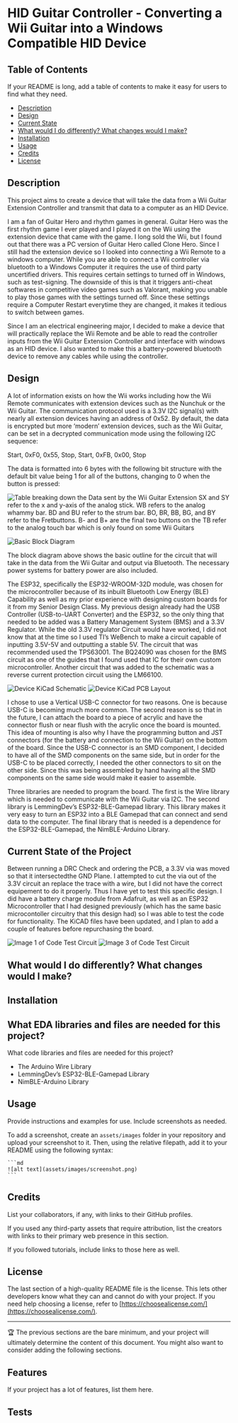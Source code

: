 # HID Guitar Controller - Converting a Wii Guitar into a Windows Compatible HID Device

## Table of Contents

If your README is long, add a table of contents to make it easy for users to find what they need.

- [Description](#description)
- [Design](#design)
- [Current State](#current-state-of-the-project)
- [What would I do differently? What changes would I make?](#what-would-i-do-differently-what-changes-would-i-make)
- [Installation](#installation)
- [Usage](#usage)
- [Credits](#credits)
- [License](#license)

## Description

This project aims to create a device that will take the data from a Wii Guitar Extension Controller and transmit that data to a computer as an HID Device. 

I am a fan of Guitar Hero and rhythm games in general. Guitar Hero was the first rhythm game I ever played and I played it on the Wii using the extension device that came with the game. I long sold the Wii, but I found out that there was a PC version of Guitar Hero called Clone Hero. Since I still had the extension device so I looked into connecting a Wii Remote to a windows computer. While you are able to connect a Wii controller via bluetooth to a Windows Computer it requires the use of third party uncertified drivers. This requires certain settings to turned off in Windows, such as test-signing. The downside of this is that it triggers anti-cheat softwares in competitive video games such as Valorant, making you unable to play those games with the settings turned off. Since these settings require a Computer Restart everytime they are changed, it makes it tedious to switch between games. 

Since I am an electrical engineering major, I decided to make a device that will practically replace the Wii Remote and be able to read the controller inputs from the Wii Guitar Extension Controller and interface with windows as an HID device. I also wanted to make this a battery-powered bluetooth device to remove any cables while using the controller. 

## Design

A lot of information exists on how the Wii works including how the Wii Remote communicates with extension devices such as the Nunchuk or the Wii Guitar. The communication protocol used is a 3.3V I2C signal(s) with nearly all extension devices having an address of 0x52. By default, the data is encrypted but more ‘modern’ extension devices, such as the Wii Guitar, can be set in a decrypted communication mode using the following I2C sequence:

Start, 0xF0, 0x55, Stop, Start, 0xFB, 0x00, Stop

The data is formatted into 6 bytes with the following bit structure with the default bit value being 1 for all of the buttons, changing to 0 when the button is pressed:

![Table breaking down the Data sent by the Wii Guitar Extension](/Images-Docs/Wii%20Guitar%20Data.png)
SX and SY refer to the x and y-axis of the analog stick. 
WB refers to the analog whammy bar. 
BD and BU refer to the strum bar. 
BO, BR, BB, BG, and BY refer to the Fretbuttons.
B- and B+ are the final two buttons on the 
TB refer to the analog touch bar which is only found on some Wii Guitars

![Basic Block Diagram](/Images-Docs/Wii%20Guitar%20Converter.drawio.png)

The block diagram above shows the basic outline for the circuit that will take in the data from the Wii Guitar and output via Bluetooth. The necessary power systems for battery power are also included. 

The ESP32, specifically the ESP32-WROOM-32D module, was chosen for the microcontroller because of its inbuilt Bluetooth Low Energy (BLE) Capability as well as my prior experience with designing custom boards for it from my Senior Design Class. My previous design already had the USB Controller (USB-to-UART Converter) and the ESP32, so the only thing that needed to be added was a Battery Management System (BMS) and a 3.3V Regulator. While the old 3.3V regulator Circuit would have worked, I did not know that at the time so I used TI’s WeBench to make a circuit capable of inputting 3.5V-5V and outputting a stable 5V. The circuit that was recommended used the TPS63001. The BQ24090 was chosen for the BMS circuit as one of the guides that I found used that IC for their own custom microcontroller. Another circuit that was added to the schematic was a reverse current protection circuit using the LM66100.

![Device KiCad Schematic](/Images-Docs/Wii%20Guitar%20Schematic.png)
![Device KiCad PCB Layout](/Images-Docs/WIiiGuitarPCB.png)

I chose to use a Vertical USB-C connector for two reasons. One is because USB-C is becoming much more common. The second reason is so that in the future, I can attach the board to a piece of acrylic and have the connector flush or near flush with the acrylic once the board is mounted. This idea of mounting is also why I have the programming button and JST connectors (for the battery and connection to the Wii Guitar) on the bottom of the board. Since the USB-C connector is an SMD component, I decided to have all of the SMD components on the same side, but in order for the USB-C to be placed correctly, I needed the other connectors to sit on the other side. Since this was being assembled by hand having all the SMD components on the same side would make it easier to assemble. 

Three libraries are needed to program the board. The first is the Wire library which is needed to communicate with the Wii Guitar via I2C. The second library is LemmingDev’s ESP32-BLE-Gamepad library. This library makes it very easy to turn an ESP32 into a BLE Gamepad that can connect and send data to the computer. The final library that is needed is a dependence for the ESP32-BLE-Gamepad, the NimBLE-Arduino Library. 

## Current State of the Project

Between running a DRC Check and ordering the PCB, a 3.3V via was moved so that it intersectedthe GND Plane. I attempted to cut the via out of the 3.3V circuit an replace the trace with a wire, but I did not have the correct equipement to do it properly. Thus I have yet to test this specific design. I did have a battery charge module from Adafruit, as well as an ESP32 Microcontroller that I had designed previously (which has the same basic microcontoller circuitry that this design had) so I was able to test the code for functionality. The KiCAD files have been updated, and I plan to add a couple of features before repurchasing the board. 

![Image 1 of Code Test Circuit](/Images-Docs/CodeTest1.jpg)
![Image 3 of Code Test Circuit](/Images-Docs/CodeTest3.jpg)

## What would I do differently? What changes would I make?



## Installation

What EDA libraries and files are needed for this project?
- 
What code libraries and files are needed for this project?
- The Arduino Wire Library
- LemmingDev’s ESP32-BLE-Gamepad Library
- NimBLE-Arduino Library


## Usage

Provide instructions and examples for use. Include screenshots as needed.

To add a screenshot, create an `assets/images` folder in your repository and upload your screenshot to it. Then, using the relative filepath, add it to your README using the following syntax:

    ```md
    ![alt text](assets/images/screenshot.png)
    ```

## Credits

List your collaborators, if any, with links to their GitHub profiles.

If you used any third-party assets that require attribution, list the creators with links to their primary web presence in this section.

If you followed tutorials, include links to those here as well.

## License

The last section of a high-quality README file is the license. This lets other developers know what they can and cannot do with your project. If you need help choosing a license, refer to [https://choosealicense.com/](https://choosealicense.com/).

---

🏆 The previous sections are the bare minimum, and your project will ultimately determine the content of this document. You might also want to consider adding the following sections.

## Features

If your project has a lot of features, list them here.

## Tests
